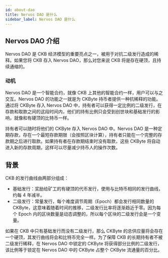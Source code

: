 ```yaml
---
id: about-dao
title: Nervos DAO 是什么
sidebar_label: Nervos DAO 是什么
---
```


## Nervos DAO 介绍

Nervos DAO 是 CKB 经济模型的重要亮点之一，被用于对抗二级发行造成的稀释。如果您将 CKB 存入 Nervos DAO，那么对您来说 CKB 将是存在硬顶，且持续通缩的。


### 动机

Nervos DAO 是一个智能合约，就像 CKB 上其他的智能合约一样，用户可以与之交互。Nervos DAO 的功能之一就是为 CKByte 持币者提供一种抗稀释的功能。通过将 CKByte 存入 Nervos DAO 中，持有者可以获得一定比例的二级发行，在存款和取款之间的这段时间内，他们的持有比例只会受到创世块和基础发行的影响，就像和有硬顶的比特币一样。

持有者可以随时将他们的 CKByte 存入 Nervos DAO 中。Nervos DAO 是一种定期存款，存在一个最短存款期限（会按照区块计算），持有者只能在一个完整的存款期之后进行取款。如果持有者在存款期结束时没有取款，这些 CKByte 将自动进入新的存款周期，这样可以尽量减少持币人的操作次数。

## 背景

CKB 的发行曲线由两部分组成：

* 基础发行：奖励给矿工的有硬顶的代币发行，使用与比特币相同的发行曲线，约每 4 年减半。
* 二级发行：常量发行，每个难度调节周期（Epoch）都会发行相同数量的 CKByte，这意味着随着时间的推移，二级发行比率将逐渐趋近于零。因为每个 Epoch 内的区块数量是动态调整的，所以每个区块的二级发行会是一个变量。

如果在 CKB 中只有基础发行而没有二级发行，那么 CKByte 的总供应量将会存在一个硬顶，其发行曲线将会和比特币完全一样。为了保障 CKB 的长期持有者不被二级发行稀释，在 Nervos DAO 中锁定的 CKByte 将获得部分比例的二级发行，该比例等于锁定在 Nervos DAO 中的 CKByte 占整个 CKByte 流通量的百分比。
